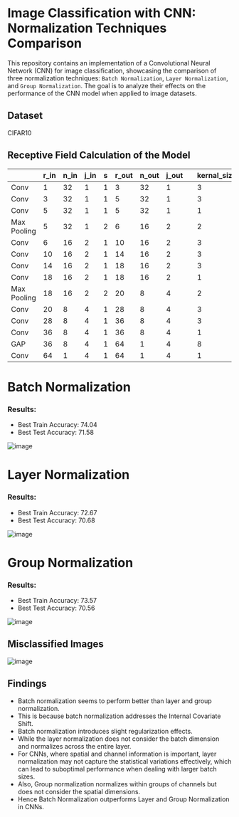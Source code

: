# Image Classification with CNN: Normalization Techniques Comparison

This repository contains an implementation of a Convolutional Neural Network (CNN) for image classification, showcasing the comparison of three normalization techniques: `Batch Normalization`, `Layer Normalization`, and `Group Normalization`. The goal is to analyze their effects on the performance of the CNN model when applied to image datasets.

## Dataset
CIFAR10

## Receptive Field Calculation of the Model
|             | r_in | n_in | j_in | s | r_out | n_out | j_out |  | kernal_size | padding |
|-------------|------|------|------|---|-------|-------|-------|--|-------------|---------|
| Conv        | 1    | 32   | 1    | 1 | 3     | 32    | 1     |  | 3           | 1       |
| Conv        | 3    | 32   | 1    | 1 | 5     | 32    | 1     |  | 3           | 1       |
| Conv        | 5    | 32   | 1    | 1 | 5     | 32    | 1     |  | 1           | 0       |
| Max Pooling | 5    | 32   | 1    | 2 | 6     | 16    | 2     |  | 2           | 0       |
| Conv        | 6    | 16   | 2    | 1 | 10    | 16    | 2     |  | 3           | 1       |
| Conv        | 10   | 16   | 2    | 1 | 14    | 16    | 2     |  | 3           | 1       |
| Conv        | 14   | 16   | 2    | 1 | 18    | 16    | 2     |  | 3           | 1       |
| Conv        | 18   | 16   | 2    | 1 | 18    | 16    | 2     |  | 1           | 0       |
| Max Pooling | 18   | 16   | 2    | 2 | 20    | 8     | 4     |  | 2           | 0       |
| Conv        | 20   | 8    | 4    | 1 | 28    | 8     | 4     |  | 3           | 1       |
| Conv        | 28   | 8    | 4    | 1 | 36    | 8     | 4     |  | 3           | 1       |
| Conv        | 36   | 8    | 4    | 1 | 36    | 8     | 4     |  | 1           | 0       |
| GAP         | 36   | 8    | 4    | 1 | 64    | 1     | 4     |  | 8           | 0       |
| Conv        | 64   | 1    | 4    | 1 | 64    | 1     | 4     |  | 1           | 0       |

# Batch Normalization
### Results:
* Best Train Accuracy: 74.04
* Best Test Accuracy: 71.58

![image](https://github.com/selvaraj-sembulingam/ERA-V1/assets/66372829/b44ecd71-ed23-46b3-b52c-8771e0e736c7)


# Layer Normalization
### Results:
* Best Train Accuracy: 72.67
* Best Test Accuracy: 70.68

![image](https://github.com/selvaraj-sembulingam/ERA-V1/assets/66372829/ab13bedc-9fc9-4de4-b68e-2f6bbad012f6)


# Group Normalization
### Results:
* Best Train Accuracy: 73.57
* Best Test Accuracy: 70.56

![image](https://github.com/selvaraj-sembulingam/ERA-V1/assets/66372829/95a9b5ab-2f71-45f2-a071-00d05c312561)



## Misclassified Images

![image](https://github.com/selvaraj-sembulingam/ERA-V1/assets/66372829/ad9591d4-a86d-4ce0-8231-0d482dd33415)

## Findings

* Batch normalization seems to perform better than layer and group normalization.
* This is because batch normalization addresses the Internal Covariate Shift.
* Batch normalization introduces slight regularization effects.
* While the layer normalization does not consider the batch dimension and normalizes across the entire layer.
* For CNNs, where spatial and channel information is important, layer normalization may not capture the statistical variations effectively, which can lead to suboptimal performance when dealing with larger batch sizes.
* Also, Group normalization normalizes within groups of channels but does not consider the spatial dimensions.
* Hence Batch Normalization outperforms Layer and Group Normalization in CNNs.
